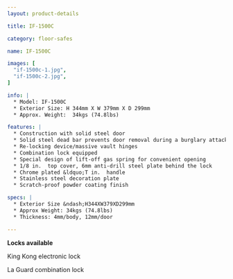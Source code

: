 ```yaml
---
layout: product-details

title: IF-1500C

category: floor-safes

name: IF-1500C

images: [
  "if-1500c-1.jpg",
  "if-1500c-2.jpg",
]

info: |
  * Model: IF-1500C
  * Exterior Size: H 344mm X W 379mm X D 299mm
  * Approx. Weight:  34kgs (74.8lbs)

features: |
  * Construction with solid steel door
  * Solid steel dead bar prevents door removal during a burglary attack
  * Re-locking device/massive vault hinges
  * Combination lock equipped
  * Special design of lift-off gas spring for convenient opening
  * 1/8 in.  top cover, 6mm anti-drill steel plate behind the lock
  * Chrome plated &ldquo;T in.  handle
  * Stainless steel decoration plate
  * Scratch-proof powder coating finish

specs: |
  * Exterior Size &ndash;H344XW379XD299mm
  * Approx Weight: 34kgs (74.8lbs)
  * Thickness: 4mm/body, 12mm/door

---
```




**Locks available**

King Kong electronic lock

La Guard combination lock
